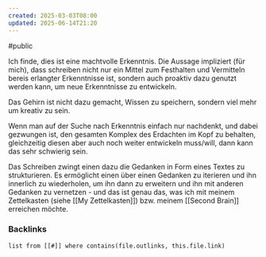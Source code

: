 ```yaml
---
created: 2025-03-03T08:00
updated: 2025-06-14T21:20
---
```

#public 

Ich finde, dies ist eine machtvolle Erkenntnis. Die Aussage impliziert (für mich), dass schreiben nicht nur ein Mittel zum Festhalten und Vermitteln bereis erlangter Erkenntnisse ist, sondern auch proaktiv dazu genutzt werden kann, um neue Erkenntnisse zu entwickeln. 

Das Gehirn ist nicht dazu gemacht, Wissen zu speichern, sondern viel mehr um kreativ zu sein. 

Wenn man auf der Suche nach Erkenntnis einfach nur nachdenkt, und dabei gezwungen ist, den gesamten Komplex des Erdachten im Kopf zu behalten, gleichzeitig diesen aber auch noch weiter entwickeln muss/will, dann kann das sehr schwierig sein. 

Das Schreiben zwingt einen dazu die Gedanken in Form eines Textes zu strukturieren. Es ermöglicht einen über einen Gedanken zu iterieren und ihn innerlich zu wiederholen, um ihn dann zu erweitern und ihn mit anderen Gedanken zu vernetzen - und das ist genau das, was ich mit meinem Zettelkasten (siehe [[My Zettelkasten]]) bzw. meinem [[Second Brain]] erreichen möchte. 

### Backlinks
```dataview 
list from [[#]] where contains(file.outlinks, this.file.link)
```

